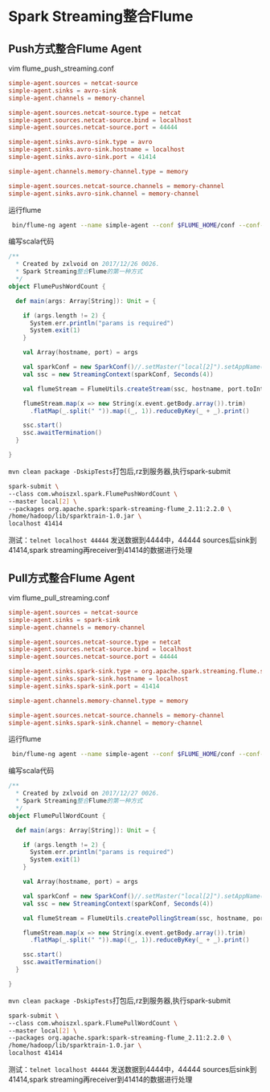 # Spark Streaming整合Flume

## Push方式整合Flume Agent
vim flume_push_streaming.conf
```conf
simple-agent.sources = netcat-source
simple-agent.sinks = avro-sink
simple-agent.channels = memory-channel

simple-agent.sources.netcat-source.type = netcat
simple-agent.sources.netcat-source.bind = localhost
simple-agent.sources.netcat-source.port = 44444

simple-agent.sinks.avro-sink.type = avro
simple-agent.sinks.avro-sink.hostname = localhost
simple-agent.sinks.avro-sink.port = 41414

simple-agent.channels.memory-channel.type = memory

simple-agent.sources.netcat-source.channels = memory-channel
simple-agent.sinks.avro-sink.channel = memory-channel
```


运行flume
```bash
 bin/flume-ng agent --name simple-agent --conf $FLUME_HOME/conf --conf-file $FLUME_HOME/conf/flume_push_streaming.conf -Dflume.root.logger=INFO,console
```

编写scala代码
```scala
/**
  * Created by zxlvoid on 2017/12/26 0026.
  * Spark Streaming整合Flume的第一种方式
  */
object FlumePushWordCount {

  def main(args: Array[String]): Unit = {

    if (args.length != 2) {
      System.err.println("params is required")
      System.exit(1)
    }

    val Array(hostname, port) = args

    val sparkConf = new SparkConf()//.setMaster("local[2]").setAppName("FlumePushWordCount")
    val ssc = new StreamingContext(sparkConf, Seconds(4))

    val flumeStream = FlumeUtils.createStream(ssc, hostname, port.toInt)

    flumeStream.map(x => new String(x.event.getBody.array()).trim)
      .flatMap(_.split(" ")).map((_, 1)).reduceByKey(_ + _).print()

    ssc.start()
    ssc.awaitTermination()
  }

}
```

`mvn clean package -DskipTests`打包后,rz到服务器,执行spark-submit
```bash
spark-submit \
--class com.whoiszxl.spark.FlumePushWordCount \
--master local[2] \
--packages org.apache.spark:spark-streaming-flume_2.11:2.2.0 \
/home/hadoop/lib/sparktrain-1.0.jar \
localhost 41414
```

测试：`telnet localhost 44444` 发送数据到4444中，44444 sources后sink到41414,spark streaming再receiver到41414的数据进行处理


## Pull方式整合Flume Agent

vim flume_pull_streaming.conf
```conf
simple-agent.sources = netcat-source
simple-agent.sinks = spark-sink
simple-agent.channels = memory-channel

simple-agent.sources.netcat-source.type = netcat
simple-agent.sources.netcat-source.bind = localhost
simple-agent.sources.netcat-source.port = 44444

simple-agent.sinks.spark-sink.type = org.apache.spark.streaming.flume.sink.SparkSink
simple-agent.sinks.spark-sink.hostname = localhost
simple-agent.sinks.spark-sink.port = 41414

simple-agent.channels.memory-channel.type = memory

simple-agent.sources.netcat-source.channels = memory-channel
simple-agent.sinks.spark-sink.channel = memory-channel
```

运行flume
```bash
 bin/flume-ng agent --name simple-agent --conf $FLUME_HOME/conf --conf-file $FLUME_HOME/conf/flume_pull_streaming.conf -Dflume.root.logger=INFO,console
```

编写scala代码
```scala
/**
  * Created by zxlvoid on 2017/12/27 0026.
  * Spark Streaming整合Flume的第一种方式
  */
object FlumePullWordCount {

  def main(args: Array[String]): Unit = {

    if (args.length != 2) {
      System.err.println("params is required")
      System.exit(1)
    }

    val Array(hostname, port) = args

    val sparkConf = new SparkConf()//.setMaster("local[2]").setAppName("FlumePullWordCount")
    val ssc = new StreamingContext(sparkConf, Seconds(4))

    val flumeStream = FlumeUtils.createPollingStream(ssc, hostname, port.toInt)

    flumeStream.map(x => new String(x.event.getBody.array()).trim)
      .flatMap(_.split(" ")).map((_, 1)).reduceByKey(_ + _).print()

    ssc.start()
    ssc.awaitTermination()
  }

}
```

`mvn clean package -DskipTests`打包后,rz到服务器,执行spark-submit
```bash
spark-submit \
--class com.whoiszxl.spark.FlumePullWordCount \
--master local[2] \
--packages org.apache.spark:spark-streaming-flume_2.11:2.2.0 \
/home/hadoop/lib/sparktrain-1.0.jar \
localhost 41414
```

测试：`telnet localhost 44444` 发送数据到4444中，44444 sources后sink到41414,spark streaming再receiver到41414的数据进行处理
